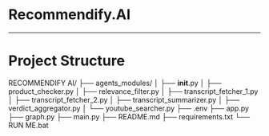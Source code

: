 # Recommendify.AI

---

# Project Structure

RECOMMENDIFY AI/
├── agents_modules/
│   ├── __init__.py
│   ├── product_checker.py
│   ├── relevance_filter.py
│   ├── transcript_fetcher_1.py
│   ├── transcript_fetcher_2.py
│   ├── transcript_summarizer.py
│   ├── verdict_aggregator.py
│   └── youtube_searcher.py
├── .env
├── app.py
├── graph.py
├── main.py
├── README.md
├── requirements.txt
└── RUN ME.bat